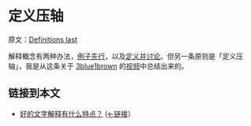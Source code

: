 # 定义压轴

原文：[Definitions last](https://wiki.issarice.com/wiki/Definitions_last)

解释概念有两种办法，[例子先行](https://learning.subwiki.org/wiki/Examples_first)，以及[定义并讨论](https://learning.subwiki.org/wiki/Define_then_discuss)。但另一条原则是「定义压轴」，我是从这条关于 [3blue1brown](https://wiki.issarice.com/index.php?title=3blue1brown&action=edit&redlink=1) 的[视频](https://www.youtube.com/watch?v=ojjzXyQCzso)中总结出来的。

## 链接到本文

* [好的文字解释有什么特点？](https://wiki.issarice.com/wiki/What_makes_a_word_explanation_good%3F)  ([←链接](https://wiki.issarice.com/index.php?title=Special:WhatLinksHere&target=What+makes+a+word+explanation+good%3F)）